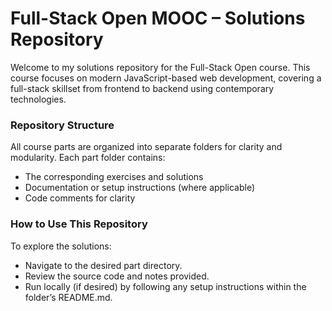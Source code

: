 # Full-Stack Open MOOC – Solutions Repository
Welcome to my solutions repository for the Full-Stack Open course.
This course focuses on modern JavaScript-based web development, covering a full-stack skillset from frontend to backend using contemporary technologies.

### Repository Structure
All course parts are organized into separate folders for clarity and modularity. Each part folder contains:

- The corresponding exercises and solutions
- Documentation or setup instructions (where applicable)
- Code comments for clarity

### How to Use This Repository
To explore the solutions:

- Navigate to the desired part directory.
- Review the source code and notes provided.
- Run locally (if desired) by following any setup instructions within the folder’s README.md.
